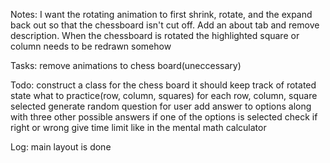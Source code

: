 Notes:
I want the rotating animation to first shrink, rotate, and the expand back out so that the chessboard isn't cut off.
Add an about tab and remove description.
When the chessboard is rotated the highlighted square or column needs to be redrawn somehow

Tasks:
  remove animations to chess board(uneccessary)

Todo:
construct a class for the chess board
  it should keep track of rotated state
  what to practice(row, column, squares)
for each row, column, square selected
  generate random question for user
  add answer to options along with three other possible answers
if one of the options is selected check if right or wrong
give time limit like in the mental math calculator

Log:
main layout is done